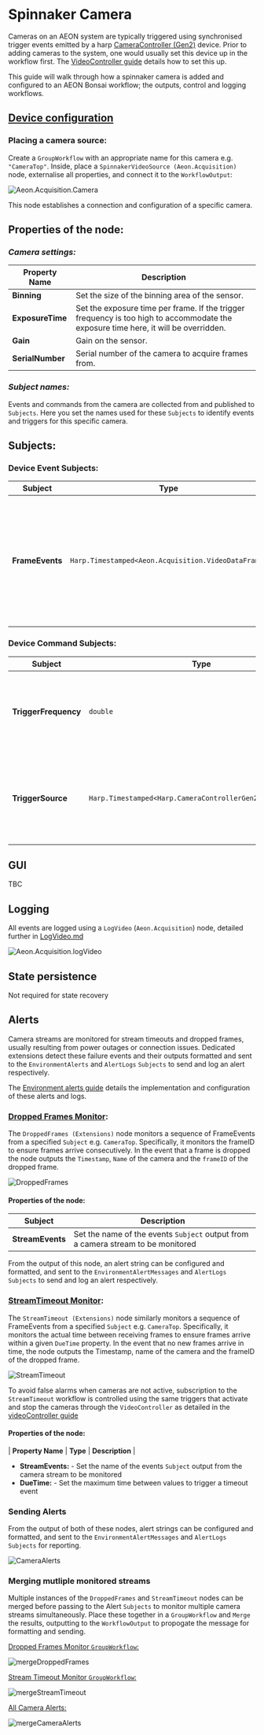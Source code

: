# Spinnaker Camera

Cameras on an AEON system are typically triggered using synchronised trigger events emitted by a harp [CameraController (Gen2)](https://github.com/harp-tech/device.cameracontrollergen2) device. Prior to adding cameras to the system, one would usually set this device up in the workflow first. The [VideoController guide](../CameraController/videoController.md) details how to set this up.

This guide will walk through how a spinnaker camera is added and configured to an AEON Bonsai workflow; the outputs, control and logging workflows.

## <u>Device configuration</u>

### Placing a camera source:

Create a `GroupWorkflow` with an appropriate name for this camera e.g. `"CameraTop"`. 
Inside, place a `SpinnakerVideoSource (Aeon.Acquisition)` node, externalise all properties, and connect it to the `WorkflowOutput`:

![Aeon.Acquisition.Camera](./Workflows/camera.svg)

This node establishes a connection and configuration of a specific camera.

## **Properties of the node:**
### ***Camera settings:***

| **Property Name**  | **Description**                                                                                       |
|--------------------|-------------------------------------------------------------------------------------------------------|
| **Binning**        | Set the size of the binning area of the sensor.                                                       |
| **ExposureTime**   | Set the exposure time per frame. If the trigger frequency is too high to accommodate the exposure time here, it will be overridden. |
| **Gain**           | Gain on the sensor.                                                                                   |
| **SerialNumber**   | Serial number of the camera to acquire frames from.                                                   |


### ***Subject names:***
Events and commands from the camera are collected from and published to `Subjects`. Here you set the names used for these `Subjects` to identify events and triggers for this specific camera.

## **Subjects**:
### **Device Event Subjects**:

| **Subject**     | **Type** | **Description**                                                      |
|-----------------|----------|----------------------------------------------------------------------|
| **FrameEvents** | `Harp.Timestamped<Aeon.Acquisition.VideoDataFrame>` | Stream of camera frame events, ideally with one frame per trigger event. This stream is also output directly from the node |

### **Device Command Subjects**:

| **Subject**          | **Type** | **Description**                                              |
|----------------------|----------|--------------------------------------------------------------|
| **TriggerFrequency** | `double` | Stores frequency of the incoming trigger. The value of this `Subject` is set in your [videoController](../CameraController/videoController.md) |
| **TriggerSource**    | `Harp.Timestamped<Harp.CameraControllerGen2.CameraEvents>` |Set the `Subject` that will act as a source for trigger events to this camera. This is generated by your [videoController](../CameraController/videoController.md) |

## GUI

TBC

## Logging
All events are logged using a `LogVideo` (`Aeon.Acquisition`) node, detailed further in [LogVideo.md](../../Logging/LogVideo.md)

![Aeon.Acquisition.logVideo](../../Logging/Workflows/logVideo.svg)


## State persistence
Not required for state recovery
## Alerts
Camera streams are monitored for stream timeouts and dropped frames, usually resulting from power outages or connection issues. Dedicated extensions detect these failure events and their outputs formatted and sent to the `EnvironmentAlerts` and `AlertLogs` `Subjects` to send and log an alert respectively.

The [Environment alerts guide](../../Alerts/environmentAlerts.md) details the implementation and configuration of these alerts and logs.

### <u>Dropped Frames Monitor</u>:

The `DroppedFrames (Extensions)` node monitors a sequence of FrameEvents from a specified `Subject` e.g. `CameraTop`. Specifically, it monitors the frameID to ensure frames arrive consecutively. In the event that a frame is dropped the node outputs the `Timestamp`, `Name` of the camera and the `frameID` of the dropped frame.

![DroppedFrames](./Workflows/droppedFrames.svg)

#### **Properties of the node:**
| **Subject**          | **Description**                                                                         |
|----------------------|-----------------------------------------------------------------------------------------|
| **StreamEvents**     | Set the name of the events `Subject` output from a camera stream to be monitored        |

From the output of this node, an alert string can be configured and formatted, and sent to the `EnvironmentAlertMessages` and `AlertLogs` `Subjects` to send and log an alert respectively. 

### <u>StreamTimeout Monitor</u>:

The `StreamTimeout (Extensions)` node similarly monitors a sequence of FrameEvents from a specified `Subject` e.g. `CameraTop`. Specifically, it monitors the actual time between receiving frames to ensure frames arrive within a given `DueTime` property. In the event that no new frames arrive in time, the node outputs the Timestamp, name of the camera and the frameID of the dropped frame.

![StreamTimeout](./Workflows/streamTimeout.svg)

To avoid false alarms when cameras are not active, subscription to the `StreamTimeout` workflow is controlled using the same triggers that activate and stop the cameras through the `VideoController` as detailed in the [videoController guide](..//CameraController/videoController.md)

#### **Properties of the node:**

| **Property Name** | **Type** | **Description** |
- **StreamEvents:** - Set the name of the events `Subject` output from the camera stream to be monitored 
- **DueTime:** - Set the maximum time between values to trigger a timeout event

### Sending Alerts
From the output of both of these nodes, alert strings can be configured and formatted, and sent to the `EnvironmentAlertMessages` and `AlertLogs` `Subjects` for reporting. 

![CameraAlerts](./Workflows/cameraAlerts.svg)

### Merging mutliple monitored streams
Multiple instances of the `DroppedFrames` and `StreamTimeout` nodes can be merged before passing to the Alert `Subjects` to monitor multiple camera streams simultaneously. Place these together in a `GroupWorkflow` and `Merge` the results, outputting to the `WorkflowOutput` to propogate the message for formatting and sending.

<u>Dropped Frames Monitor `GroupWorkflow`:</u>

![mergeDroppedFrames](./Workflows/mergeDroppedFrames.svg)

<u>Stream Timeout Monitor `GroupWorkflow`:</u>

![mergeStreamTimeout](./Workflows/mergeStreamTimeout.svg)

<u>All Camera Alerts:</u>

![mergeCameraAlerts](./Workflows/mergeCameraAlerts.svg)